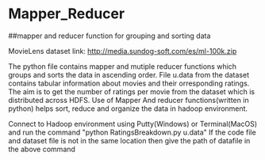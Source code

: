 # Mapper_Reducer
##mapper and reducer function for grouping and sorting data 

MovieLens dataset link:
http://media.sundog-soft.com/es/ml-100k.zip

The python file contains mapper and mutiple reducer functions which groups and sorts the data in ascending order.
File u.data from the dataset contains tabular information about movies and their orresponding ratings. The aim is to get the number of ratings per movie from the dataset which is distributed across HDFS. Use of Mapper And reducer functions(written in python) helps sort, reduce and organize the data in hadoop environment.

Connect to Hadoop environment using Putty(Windows) or Terminal(MacOS) and run the command "python RatingsBreakdown.py u.data" 
If the code file and dataset file is not in the same location then give the path of datafile in the above command 
